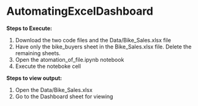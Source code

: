 # AutomatingExcelDashboard

<b>Steps to Execute:</b>

1. Download the two code files and the Data/Bike_Sales.xlsx file
2. Have only the bike_buyers sheet in the Bike_Sales.xlsx file. Delete the remaining sheets.
2. Open the atomation_of_file.ipynb notebook
3. Execute the noteboke cell

<b>Steps to view output:</b>

1. Open the Data/Bike_Sales.xlsx
2. Go to the Dashboard sheet for viewing

